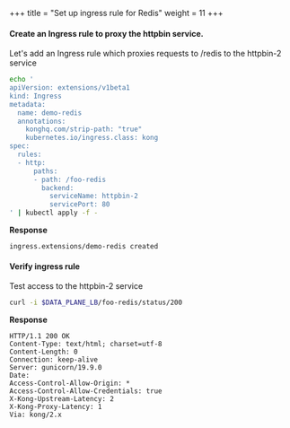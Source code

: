 +++
title = "Set up ingress rule for Redis"
weight = 11
+++


#### Create an Ingress rule to proxy the httpbin service.

Let's add an Ingress rule which proxies requests to /redis to the httpbin-2 service

```bash
echo '
apiVersion: extensions/v1beta1
kind: Ingress
metadata:
  name: demo-redis
  annotations:
    konghq.com/strip-path: "true"
    kubernetes.io/ingress.class: kong
spec:
  rules:
  - http:
      paths:
      - path: /foo-redis
        backend:
          serviceName: httpbin-2
          servicePort: 80
' | kubectl apply -f -
```

**Response**

```
ingress.extensions/demo-redis created
```


#### Verify ingress rule

Test access to the httpbin-2 service

```bash
curl -i $DATA_PLANE_LB/foo-redis/status/200
```


**Response**

```
HTTP/1.1 200 OK
Content-Type: text/html; charset=utf-8
Content-Length: 0
Connection: keep-alive
Server: gunicorn/19.9.0
Date: 
Access-Control-Allow-Origin: *
Access-Control-Allow-Credentials: true
X-Kong-Upstream-Latency: 2
X-Kong-Proxy-Latency: 1
Via: kong/2.x
```
